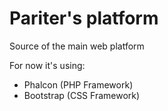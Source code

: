 # Pariter's platform

Source of the main web platform

For now it's using:
- Phalcon (PHP Framework)
- Bootstrap (CSS Framework)
